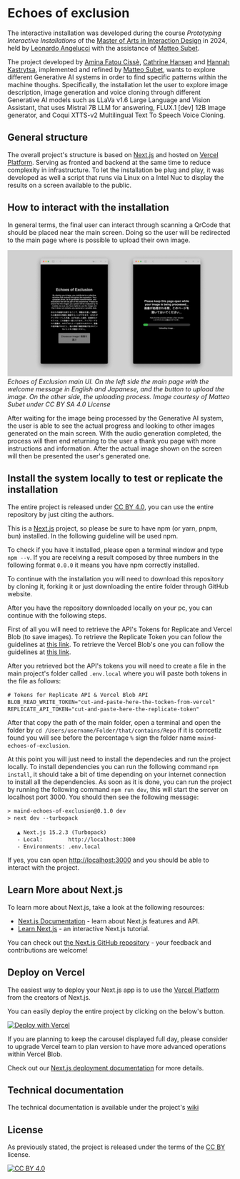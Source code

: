 # Echoes of exclusion
The interactive installation was developed during the course _Prototyping Interactive Installations_ of the [Master of Arts in Interaction Design](https://maind.supsi.ch) in 2024, held by [Leonardo Angelucci](https://www.leonardo-angelucci.ch/) with the assistance of [Matteo Subet](https://zumat.ch).

The project developed by [Amina Fatou Cissè](https://linekdin.com), [Cathrine Hansen](https://linekdin.com) and [Hannah Kastrytsa](https://linekdin.com), implemented and refined by [Matteo Subet](https://zumat.ch), wants to explore different Generative AI systems in order to find specific patterns within the machine thoughs. Specifically, the installation let the user to explore image description, image generation and voice cloning through different Generative AI models such as LLaVa v1.6 Large Language and Vision Assistant, that uses Mistral 7B LLM for answering, FLUX.1 [dev] 12B Image generator, and Coqui XTTS-v2 Multilingual Text To Speech Voice Cloning.

## General structure
The overall project's structure is based on [Next.js](https://nextjs.org) and hosted on [Vercel Platform](https://vercel.com). Serving as fronted and backend at the same time to reduce complexity in infrastructure. To let the installation be plug and play, it was developed as well a script that runs via Linux on a Intel Nuc to display the results on a screen available to the public.

## How to interact with the installation
In general terms, the final user can interact through scanning a QrCode that should be placed near the main screen. Doing so the user will be redirected to the main page where is possible to upload their own image.

![Screenshot of the main user interface of Echoes of Exclusion](documentation/images/UserInterface_EchoesOfExclusion.png)
_Echoes of Exclusion main UI. On the left side the main page with the welcome message in English and Japanese, and the button to upload the image. On the other side, the uploading process. Image courtesy of Matteo Subet under CC BY SA 4.0 License_

After waiting for the image being processed by the Generative AI system, the user is able to see the actual progress and looking to other images generated on the main screen. With the audio generation completed, the process will then end returning to the user a thank you page with more instructions and information. After the actual image shown on the screen will then be presented the user's generated one.

## Install the system locally to test or replicate the installation

The entire project is released under [CC BY 4.0](https://creativecommons.org/licenses/by/4.0), you can use the entire repository by just citing the authors. 

This is a [Next.js](https://nextjs.org) project, so please be sure to have npm (or yarn, pnpm, bun) installed. In the following guideline will be used npm.

To check if you have it installed, please open a terminal window and type `npm --v`. If you are receiving a result composed by three numbers in the following format `0.0.0` it means you have npm correctly installed.

To continue with the installation you will need to download this repository by cloning it, forking it or just downloading the entire folder through GitHub website.

After you have the repository downloaded locally on your pc, you can continue with the following steps.

First of all you will need to retrieve the API's Tokens for Replicate and Vercel Blob (to save images). 
To retrieve the Replicate Token you can follow the guidelines at [this link](https://replicate.com). 
To retrieve the Vercel Blob's one you can follow the guidelines at [this link](https://vercel.com).

After you retrieved bot the API's tokens you will need to create a file in the main project's folder called `.env.local` where you will paste both tokens in the file as follows:
```
# Tokens for Replicate API & Vercel Blob API
BLOB_READ_WRITE_TOKEN="cut-and-paste-here-the-tocken-from-vercel"
REPLICATE_API_TOKEN="cut-and-paste-here-the-replicate-token"
```

After that copy the path of the main folder, open a terminal and open the folder by `cd /Users/username/Folder/that/contains/Repo` if it is corrcetlz found you will see before the percentage `%` sign the folder name `maind-echoes-of-exclusion`.

At this point you will just need to install the dependecies and run the project locally.
To install dependencies you can run the following command `npm install`, it should take a bit of time depending on your internet connection to install all the dependencies.
As soon as it is done, you can run the project by running the following command `npm run dev`, this will start the server on localhost port 3000.
You should then see the following message:
```
> maind-echoes-of-exclusion@0.1.0 dev
> next dev --turbopack

   ▲ Next.js 15.2.3 (Turbopack)
   - Local:        http://localhost:3000
   - Environments: .env.local
```
If yes, you can open [http://localhost:3000](http://localhost:3000) and you should be able to interact with the project.

## Learn More about Next.js

To learn more about Next.js, take a look at the following resources:

- [Next.js Documentation](https://nextjs.org/docs) - learn about Next.js features and API.
- [Learn Next.js](https://nextjs.org/learn) - an interactive Next.js tutorial.

You can check out [the Next.js GitHub repository](https://github.com/vercel/next.js) - your feedback and contributions are welcome!

## Deploy on Vercel

The easiest way to deploy your Next.js app is to use the [Vercel Platform](https://vercel.com/new?utm_medium=default-template&filter=next.js&utm_source=create-next-app&utm_campaign=create-next-app-readme) from the creators of Next.js.

You can easily deploy the entire project by clicking on the below's button.

[![Deploy with Vercel](https://vercel.com/button)](https://vercel.com/new/clone?repository-url=https%3A%2F%2Fgithub.com%2Fzumatt%2Fmaind-echoes-of-exclusion&env=REPLICATE_API_TOKEN,BLOB_READ_WRITE_TOKEN&envDescription=API%20Keys%20to%20run%20the%20application.%20Replicate%20to%20generate%20description%2C%20audio%20and%20image%3B%20Vercel%20Blob%20to%20store%20generated%20content.&envLink=https%3A%2F%2Fgithub.com%2Fzumatt%2Fmaind-echoes-of-exclusion&project-name=echoes-of-exclusion-clone&repository-name=echoes-of-exclusion-clone&redirect-url=https%3A%2F%2Fgithub.com%2Fzumatt%2Fmaind-echoes-of-exclusion)

If you are planning to keep the carousel displayed full day, please consider to upgrade Vercel team to plan version to have more advanced operations within Vercel Blob.

Check out our [Next.js deployment documentation](https://nextjs.org/docs/app/building-your-application/deploying) for more details.

## Technical documentation
The technical documentation is available under the project's [wiki](https://github.com/zumatt/maind-echoes-of-exclusion/wiki)

## License

As previously stated, the project is released under the terms of the [CC BY](https://creativecommons.org/licenses/by-sa/4.0/) license.

[![CC BY 4.0][cc-by-image]][cc-by]

[cc-by]: http://creativecommons.org/licenses/by/4.0/
[cc-by-image]: https://i.creativecommons.org/l/by/4.0/88x31.png
[cc-by-shield]: https://img.shields.io/badge/License-CC%20BY%20SA%204.0-lightgrey.svg